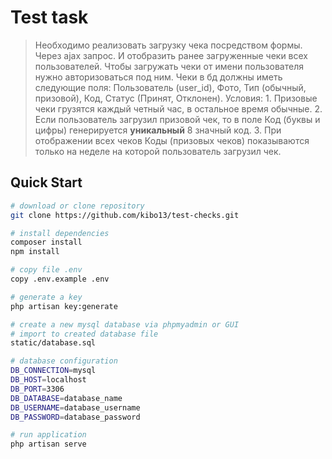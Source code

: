 # Test task

> Необходимо реализовать загрузку чека посредством формы. Через ajax запрос. И отобразить ранее загруженные чеки всех пользователей. Чтобы загружать чеки от имени пользователя нужно авторизоваться под ним. Чеки в бд должны иметь следующие поля: Пользователь (user_id), Фото, Тип (обычный, призовой), Код, Статус (Принят, Отклонен). Условия: 1. Призовые чеки грузятся каждый четный час, в остальное время обычные. 2. Если пользователь загрузил призовой чек, то в поле Код (буквы и цифры) генерируется **уникальный** 8 значный код. 3. При отображении всех чеков Коды (призовых чеков) показываются только на неделе на которой пользователь загрузил чек.

## Quick Start

```bash
# download or clone repository
git clone https://github.com/kibo13/test-checks.git

# install dependencies
composer install
npm install

# copy file .env
copy .env.example .env

# generate a key
php artisan key:generate

# create a new mysql database via phpmyadmin or GUI
# import to created database file
static/database.sql

# database configuration
DB_CONNECTION=mysql
DB_HOST=localhost
DB_PORT=3306
DB_DATABASE=database_name
DB_USERNAME=database_username
DB_PASSWORD=database_password

# run application
php artisan serve
```
